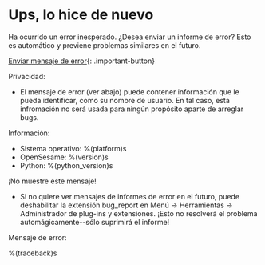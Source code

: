 # Ups, lo hice de nuevo

Ha ocurrido un error inesperado. ¿Desea enviar un informe de error? Esto es automático y previene problemas similares en el futuro.

[Enviar mensaje de error](opensesame://event.bug_report_send){: .important-button}

Privacidad:

- El mensaje de error (ver abajo) puede contener información que le pueda identificar, como su nombre de usuario. En tal caso, esta infromación no será usada para ningún propósito aparte de arreglar bugs.

Información:

- Sistema operativo: %(platform)s
- OpenSesame: %(version)s
- Python: %(python_version)s

¡No muestre este mensaje!

- Si no quiere ver mensajes de informes de error en el futuro, puede deshabilitar la extensión bug_report en Menú → Herramientas → Administrador de plug-ins y extensiones. ¡Esto no resolverá el problema automágicamente--sólo suprimirá el informe!

Mensaje de error:

%(traceback)s
